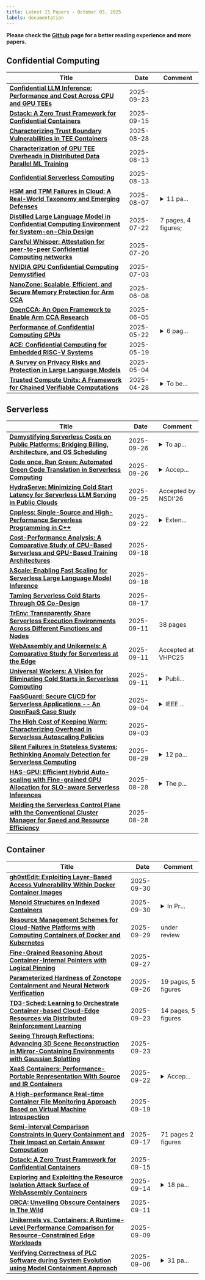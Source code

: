 ```yaml
---
title: Latest 15 Papers - October 03, 2025
labels: documentation
---
```

**Please check the [Github](https://github.com/zezhishao/MTS_Daily_ArXiv) page for a better reading experience and more papers.**

## Confidential Computing
| **Title** | **Date** | **Comment** |
| --- | --- | --- |
| **[Confidential LLM Inference: Performance and Cost Across CPU and GPU TEEs](http://arxiv.org/abs/2509.18886v1)** | 2025-09-23 |  |
| **[Dstack: A Zero Trust Framework for Confidential Containers](http://arxiv.org/abs/2509.11555v1)** | 2025-09-15 |  |
| **[Characterizing Trust Boundary Vulnerabilities in TEE Containers](http://arxiv.org/abs/2508.20962v1)** | 2025-08-28 |  |
| **[Characterization of GPU TEE Overheads in Distributed Data Parallel ML Training](http://arxiv.org/abs/2501.11771v3)** | 2025-08-13 |  |
| **[Confidential Serverless Computing](http://arxiv.org/abs/2504.21518v3)** | 2025-08-13 |  |
| **[HSM and TPM Failures in Cloud: A Real-World Taxonomy and Emerging Defenses](http://arxiv.org/abs/2507.17655v2)** | 2025-08-07 | <details><summary>11 pa...</summary><p>11 pages, 2 Flowcharts, 2 Tables</p></details> |
| **[Distilled Large Language Model in Confidential Computing Environment for System-on-Chip Design](http://arxiv.org/abs/2507.16226v1)** | 2025-07-22 | 7 pages, 4 figures; |
| **[Careful Whisper: Attestation for peer-to-peer Confidential Computing networks](http://arxiv.org/abs/2507.14796v1)** | 2025-07-20 |  |
| **[NVIDIA GPU Confidential Computing Demystified](http://arxiv.org/abs/2507.02770v1)** | 2025-07-03 |  |
| **[NanoZone: Scalable, Efficient, and Secure Memory Protection for Arm CCA](http://arxiv.org/abs/2506.07034v1)** | 2025-06-08 |  |
| **[OpenCCA: An Open Framework to Enable Arm CCA Research](http://arxiv.org/abs/2506.05129v1)** | 2025-06-05 |  |
| **[Performance of Confidential Computing GPUs](http://arxiv.org/abs/2505.16501v1)** | 2025-05-22 | <details><summary>6 pag...</summary><p>6 pages, 7 tables. Accepted in conference IEEE ICDCS 2025</p></details> |
| **[ACE: Confidential Computing for Embedded RISC-V Systems](http://arxiv.org/abs/2505.12995v1)** | 2025-05-19 |  |
| **[A Survey on Privacy Risks and Protection in Large Language Models](http://arxiv.org/abs/2505.01976v1)** | 2025-05-04 |  |
| **[Trusted Compute Units: A Framework for Chained Verifiable Computations](http://arxiv.org/abs/2504.15717v2)** | 2025-04-28 | <details><summary>To be...</summary><p>To be published in 2025 IEEE International Conference on Blockchain and Cryptocurrency (ICBC'25). 9 pages. 4 figures</p></details> |

## Serverless
| **Title** | **Date** | **Comment** |
| --- | --- | --- |
| **[Demystifying Serverless Costs on Public Platforms: Bridging Billing, Architecture, and OS Scheduling](http://arxiv.org/abs/2506.01283v2)** | 2025-09-26 | <details><summary>To ap...</summary><p>To appear in the Proceedings of the Twenty-First European Conference on Computer Systems (EuroSys '26)</p></details> |
| **[Code once, Run Green: Automated Green Code Translation in Serverless Computing](http://arxiv.org/abs/2509.22068v1)** | 2025-09-26 | <details><summary>Accep...</summary><p>Accepted at IC2E 2025</p></details> |
| **[HydraServe: Minimizing Cold Start Latency for Serverless LLM Serving in Public Clouds](http://arxiv.org/abs/2502.15524v2)** | 2025-09-25 | Accepted by NSDI'26 |
| **[Cppless: Single-Source and High-Performance Serverless Programming in C++](http://arxiv.org/abs/2401.10834v3)** | 2025-09-22 | <details><summary>Exten...</summary><p>Extended version of paper accepted at the ACM Transactions on Architecture and Code Optimization (TACO) journal</p></details> |
| **[Cost-Performance Analysis: A Comparative Study of CPU-Based Serverless and GPU-Based Training Architectures](http://arxiv.org/abs/2509.14920v1)** | 2025-09-18 |  |
| **[λScale: Enabling Fast Scaling for Serverless Large Language Model Inference](http://arxiv.org/abs/2502.09922v2)** | 2025-09-18 |  |
| **[Taming Serverless Cold Starts Through OS Co-Design](http://arxiv.org/abs/2509.14292v1)** | 2025-09-17 |  |
| **[TrEnv: Transparently Share Serverless Execution Environments Across Different Functions and Nodes](http://arxiv.org/abs/2509.09525v1)** | 2025-09-11 | 38 pages |
| **[WebAssembly and Unikernels: A Comparative Study for Serverless at the Edge](http://arxiv.org/abs/2509.09400v1)** | 2025-09-11 | Accepted at VHPC25 |
| **[Universal Workers: A Vision for Eliminating Cold Starts in Serverless Computing](http://arxiv.org/abs/2505.19880v2)** | 2025-09-11 | <details><summary>Publi...</summary><p>Published in the 2025 IEEE 18th International Conference on Cloud Computing (CLOUD)</p></details> |
| **[FaaSGuard: Secure CI/CD for Serverless Applications -- An OpenFaaS Case Study](http://arxiv.org/abs/2509.04328v1)** | 2025-09-04 | <details><summary>IEEE ...</summary><p>IEEE International Conference on Source Code Analysis & Manipulation (SCAM 2025)</p></details> |
| **[The High Cost of Keeping Warm: Characterizing Overhead in Serverless Autoscaling Policies](http://arxiv.org/abs/2509.03104v1)** | 2025-09-03 |  |
| **[Silent Failures in Stateless Systems: Rethinking Anomaly Detection for Serverless Computing](http://arxiv.org/abs/2507.04969v3)** | 2025-08-29 | <details><summary>12 pa...</summary><p>12 pages, 6 figures, Preprint accepted at 2025 IEEE International Conference on Service-Oriented System Engineering (SOSE)</p></details> |
| **[HAS-GPU: Efficient Hybrid Auto-scaling with Fine-grained GPU Allocation for SLO-aware Serverless Inferences](http://arxiv.org/abs/2505.01968v2)** | 2025-08-28 | <details><summary>The p...</summary><p>The paper has been accepted by Euro-Par 2025</p></details> |
| **[Melding the Serverless Control Plane with the Conventional Cluster Manager for Speed and Resource Efficiency](http://arxiv.org/abs/2505.24551v3)** | 2025-08-28 |  |

## Container
| **Title** | **Date** | **Comment** |
| --- | --- | --- |
| **[gh0stEdit: Exploiting Layer-Based Access Vulnerability Within Docker Container Images](http://arxiv.org/abs/2506.08218v2)** | 2025-09-30 |  |
| **[Monoid Structures on Indexed Containers](http://arxiv.org/abs/2509.25879v1)** | 2025-09-30 | <details><summary>In Pr...</summary><p>In Proceedings LSFA 2025, arXiv:2509.23739</p></details> |
| **[Resource Management Schemes for Cloud-Native Platforms with Computing Containers of Docker and Kubernetes](http://arxiv.org/abs/2010.10350v2)** | 2025-09-29 | under review |
| **[Fine-Grained Reasoning About Container-Internal Pointers with Logical Pinning](http://arxiv.org/abs/2509.23229v1)** | 2025-09-27 |  |
| **[Parameterized Hardness of Zonotope Containment and Neural Network Verification](http://arxiv.org/abs/2509.22849v1)** | 2025-09-26 | 19 pages, 5 figures |
| **[TD3-Sched: Learning to Orchestrate Container-based Cloud-Edge Resources via Distributed Reinforcement Learning](http://arxiv.org/abs/2509.18957v1)** | 2025-09-23 | 14 pages, 5 figures |
| **[Seeing Through Reflections: Advancing 3D Scene Reconstruction in Mirror-Containing Environments with Gaussian Splatting](http://arxiv.org/abs/2509.18956v1)** | 2025-09-23 |  |
| **[XaaS Containers: Performance-Portable Representation With Source and IR Containers](http://arxiv.org/abs/2509.17914v1)** | 2025-09-22 | <details><summary>Accep...</summary><p>Accepted at the International Conference for High Performance Computing, Networking, Storage and Analysis (SC'25)</p></details> |
| **[A High-performance Real-time Container File Monitoring Approach Based on Virtual Machine Introspection](http://arxiv.org/abs/2509.16030v1)** | 2025-09-19 |  |
| **[Semi-interval Comparison Constraints in Query Containment and Their Impact on Certain Answer Computation](http://arxiv.org/abs/2509.10138v2)** | 2025-09-17 | 71 pages 2 figures |
| **[Dstack: A Zero Trust Framework for Confidential Containers](http://arxiv.org/abs/2509.11555v1)** | 2025-09-15 |  |
| **[Exploring and Exploiting the Resource Isolation Attack Surface of WebAssembly Containers](http://arxiv.org/abs/2509.11242v1)** | 2025-09-14 | <details><summary>18 pa...</summary><p>18 pages, 2 figures. Accepted at the 34th USENIX Security Symposium (USENIX Security 2025)</p></details> |
| **[ORCA: Unveiling Obscure Containers In The Wild](http://arxiv.org/abs/2509.09322v1)** | 2025-09-11 |  |
| **[Unikernels vs. Containers: A Runtime-Level Performance Comparison for Resource-Constrained Edge Workloads](http://arxiv.org/abs/2509.07891v1)** | 2025-09-09 |  |
| **[Verifying Correctness of PLC Software during System Evolution using Model Containment Approach](http://arxiv.org/abs/2509.05596v1)** | 2025-09-06 | <details><summary>31 pa...</summary><p>31 pages with appendix</p></details> |

